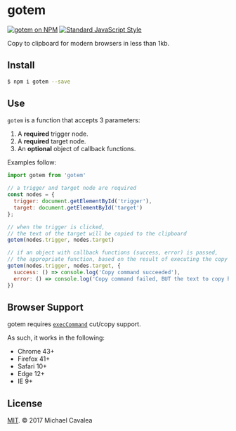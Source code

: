 # gotem

[![gotem on NPM](https://img.shields.io/npm/v/gotem.svg?style=flat-square)](https://www.npmjs.com/package/gotem) [![Standard JavaScript Style](https://img.shields.io/badge/code_style-standard-brightgreen.svg?style=flat-square)](http://standardjs.com/)

Copy to clipboard for modern browsers in less than 1kb.

## Install

```sh
$ npm i gotem --save
```

## Use

`gotem` is a function that accepts 3 parameters:

1. A **required** trigger node.
2. A **required** target node.
3. An **optional** object of callback functions.

Examples follow:

```javascript
import gotem from 'gotem'

// a trigger and target node are required
const nodes = {
  trigger: document.getElementById('trigger'),
  target: document.getElementById('target')
};

// when the trigger is clicked,
// the text of the target will be copied to the clipboard
gotem(nodes.trigger, nodes.target)

// if an object with callback functions (success, error) is passed,
// the appropriate function, based on the result of executing the copy command, will be fired if it exists
gotem(nodes.trigger, nodes.target, {
  success: () => console.log('Copy command succeeded'),
  error: () => console.log('Copy command failed, BUT the text to copy has still been selected.')
})
```

## Browser Support

gotem requires [`execCommand`](https://developer.mozilla.org/en-US/docs/Web/API/Document/execCommand) cut/copy support.

As such, it works in the following:

* Chrome 43+
* Firefox 41+
* Safari 10+
* Edge 12+
* IE 9+

## License

[MIT](https://opensource.org/licenses/MIT). © 2017 Michael Cavalea
